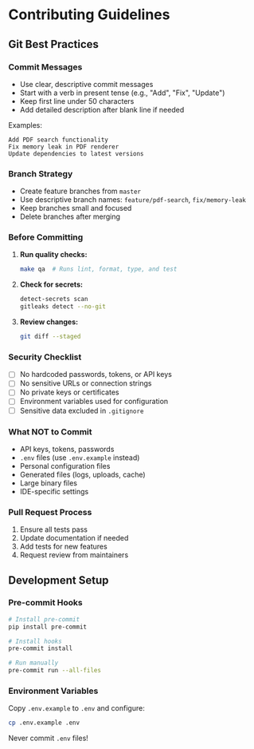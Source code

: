 # Contributing Guidelines

## Git Best Practices

### Commit Messages
- Use clear, descriptive commit messages
- Start with a verb in present tense (e.g., "Add", "Fix", "Update")
- Keep first line under 50 characters
- Add detailed description after blank line if needed

Examples:
```
Add PDF search functionality
Fix memory leak in PDF renderer
Update dependencies to latest versions
```

### Branch Strategy
- Create feature branches from `master`
- Use descriptive branch names: `feature/pdf-search`, `fix/memory-leak`
- Keep branches small and focused
- Delete branches after merging

### Before Committing

1. **Run quality checks:**
   ```bash
   make qa  # Runs lint, format, type, and test
   ```

2. **Check for secrets:**
   ```bash
   detect-secrets scan
   gitleaks detect --no-git
   ```

3. **Review changes:**
   ```bash
   git diff --staged
   ```

### Security Checklist
- [ ] No hardcoded passwords, tokens, or API keys
- [ ] No sensitive URLs or connection strings
- [ ] No private keys or certificates
- [ ] Environment variables used for configuration
- [ ] Sensitive data excluded in `.gitignore`

### What NOT to Commit
- API keys, tokens, passwords
- `.env` files (use `.env.example` instead)
- Personal configuration files
- Generated files (logs, uploads, cache)
- Large binary files
- IDE-specific settings

### Pull Request Process
1. Ensure all tests pass
2. Update documentation if needed
3. Add tests for new features
4. Request review from maintainers

## Development Setup

### Pre-commit Hooks
```bash
# Install pre-commit
pip install pre-commit

# Install hooks
pre-commit install

# Run manually
pre-commit run --all-files
```

### Environment Variables
Copy `.env.example` to `.env` and configure:
```bash
cp .env.example .env
```

Never commit `.env` files!